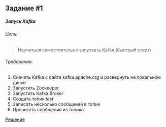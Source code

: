 Задание #1
-----
##### Запуск Kafka
###### Цель:
> Научиться самостоятельно запускать Kafka (быстрый старт)
###### Требования:
1. Скачать Kafka с сайта kafka.apache.org и развернуть на локальном диске
2. Запустить Zookeeper
3. Запустить Kafka Broker
4. Создать топик *test*
5. Записать несколько сообщений в топик
6. Прочитать сообщения из топика

[Решение](/task-01/SOLUTION.md)